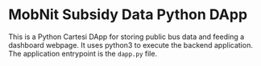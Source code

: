 # MobNit Subsidy Data Python DApp

This is a Python Cartesi DApp for storing public bus data and feeding a dashboard webpage. It uses python3 to execute the backend application.
The application entrypoint is the `dapp.py` file.
